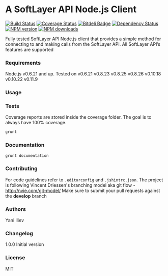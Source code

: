 # A SoftLayer API Node.js Client

[![Build Status](https://travis-ci.org/yani-/softlayer-api-nodejs-client.png)](https://travis-ci.org/yani-/softlayer-api-nodejs-client)
[![Coverage Status](https://coveralls.io/repos/yani-/softlayer-api-nodejs-client/badge.png)](https://coveralls.io/r/yani-/softlayer-api-nodejs-client)
[![Bitdeli Badge](https://d2weczhvl823v0.cloudfront.net/yani-/softlayer-api-nodejs-client/trend.png)](https://bitdeli.com/free "Bitdeli Badge")
[![Dependency Status](https://gemnasium.com/yani-/softlayer-api-nodejs-client.png)](https://gemnasium.com/yani-/softlayer-api-nodejs-client)
[![NPM version](https://badge.fury.io/js/softlayer-api-nodejs-client.png)](http://badge.fury.io/js/softlayer-api-nodejs-client)
[![NPM downloads](https://nodei.co/npm-dl/softlayer-api-nodejs-client.png?months=1)](https://nodei.co/npm-dl/softlayer-api-nodejs-client.png?months=1)

Fully tested SoftLayer API Node.js client that provides a simple method for connecting to and making calls from the SoftLayer API. All SoftLayer API’s features are supported

### Requirements
Node.js v0.6.21 and up. Tested on v0.6.21 v0.8.23 v0.8.25 v0.8.26 v0.10.18 v0.10.22 v0.11.9

### Usage

### Tests
Coverage reports are stored inside the coverage folder. The goal is to always have 100% coverage.
```bash
grunt
```

### Documentation
```bash
grunt documentation
```

### Contributing
For code guidelines refer to `.editorconfig` and `.jshintrc.json`.
The project is following Vincent Driessen's branching model aka git flow - http://nvie.com/git-model/
Make sure to submit your pull requests against the **develop** branch

### Authors
Yani Iliev <yani at iliev dot me>

### Changelog
1.0.0 Initial version

### License
MIT
